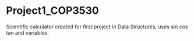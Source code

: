 # Project1_COP3530

Scientific calculator created for first project in Data Structures, uses sin cos tan and variables.
